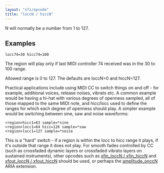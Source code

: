 ```yaml
---
layout: "sfz/opcode"
title: "loccN / hiccN"
---
```

N will normally be a number from 1 to 127.

## Examples

```
locc74=30 hicc74=100
```

The region will play only if last MIDI controller 74 received was in the 30 to 100 range.

Allowed range is 0 to 127. The defaults are loccN=0 and hiccN=127.

Practical applications include using MIDI CC to switch things on and off - for
example, additional voices, release noises, vibrato etc. A common example would
be having a hi-hat with various degrees of openness sampled, all of those mapped
to the same MIDI note, and hicc/locc used to define the ranges for which each
degree of openness should play. A simpler example would be switching between
sine, saw and noise waveforms:

```
<region>hicc1=63 sample=*sine
<region>locc1=64 hicc=126 sample=*saw
<region>locc1=127 sample=*noise
```

This is a "hard" switch - if a region is within the locc to hicc range it plays,
if it's outside that range it does not play. For smooth fades controlled by CC
(such as crossfaded dynamic layers or crossfaded vibrato layers on sustained
instruments), other opcodes such as [xfin_loccN / xfin_hiccN](/opcodes/xfin_loccN)
and [xfout_loccN / xfout_hiccN](/opcodes/xfout_loccN) should be used, or perhaps
the [amplitude_onccN](/opcodes/amplitude) ARIA extension.
